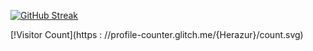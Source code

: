 [![GitHub Streak](https://github-readme-streak-stats.herokuapp.com?user=Herazur&theme=radical&date_format=M%20j%5B%2C%20Y%5D)](https://git.io/streak-stats)

[!Visitor Count](https : //profile-counter.glitch.me/{Herazur}/count.svg)

